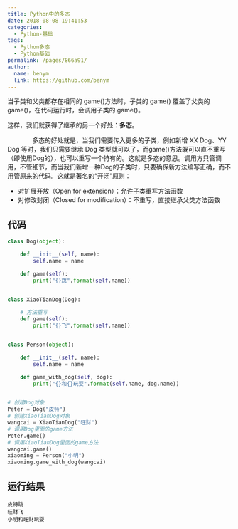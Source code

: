 ```yaml
---
title: Python中的多态
date: 2018-08-08 19:41:53
categories: 
  - Python-基础
tags: 
  - Python多态
  - Python基础
permalink: /pages/866a91/
author: 
  name: benym
  link: https://github.com/benym
---
```


当子类和父类都存在相同的 game()方法时，子类的 game() 覆盖了父类的 game()，在代码运行时，会调用子类的 game()。

这样，我们就获得了继承的另一个好处：**多态**。 

　　　　多态的好处就是，当我们需要传入更多的子类，例如新增 XX Dog、YY Dog 等时，我们只需要继承 Dog 类型就可以了，而game()方法既可以直不重写（即使用Dog的），也可以重写一个特有的。这就是多态的意思。调用方只管调用，不管细节，而当我们新增一种Dog的子类时，只要确保新方法编写正确，而不用管原来的代码。这就是著名的“开闭”原则：

- 对扩展开放（Open for extension）：允许子类重写方法函数
- 对修改封闭（Closed for modification）：不重写，直接继承父类方法函数

<!--more-->

## 代码

```python
class Dog(object):

    def __init__(self, name):
        self.name = name

    def game(self):
        print("{}跳".format(self.name))


class XiaoTianDog(Dog):

    # 方法重写
    def game(self):
        print("{}飞".format(self.name))


class Person(object):

    def __init__(self, name):
        self.name = name

    def game_with_dog(self, dog):
        print("{}和{}玩耍".format(self.name, dog.name))


# 创建Dog对象
Peter = Dog("皮特")
# 创建XiaoTianDog对象
wangcai = XiaoTianDog("旺财")
# 调用Dog里面的game方法
Peter.game()
# 调用XiaoTianDog里面的game方法
wangcai.game()
xiaoming = Person("小明")
xiaoming.game_with_dog(wangcai)
```

## 运行结果

```
皮特跳
旺财飞
小明和旺财玩耍
```

